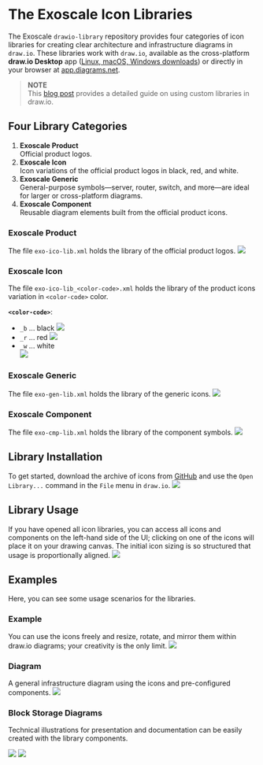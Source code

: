 # The Exoscale Icon Libraries

The Exoscale `drawio-library` repository provides four categories of icon libraries for creating clear architecture and infrastructure diagrams in `draw.io`. These libraries work with `draw.io`, available as the cross-platform __draw.io Desktop__ app ([Linux, macOS, Windows downloads](https://github.com/jgraph/drawio-desktop/releases)) or directly in your browser at [app.diagrams.net](https://app.diagrams.net).


> __NOTE__  
  This [blog post](https://www.drawio.com/blog/custom-libraries) provides a detailed guide on using custom libraries in draw.io.


## Four Library Categories
1. __Exoscale Product__  
   Official product logos.
2. __Exoscale Icon__  
   Icon variations of the official product logos in black, red, and white.
3. __Exoscale Generic__  
   General-purpose symbols—server, router, switch, and more—are ideal for larger or cross-platform diagrams.
4. __Exoscale Component__  
   Reusable diagram elements built from the official product icons.
   
### Exoscale Product
The file `exo-ico-lib.xml` holds the library of the official product logos.
![](./images/exo-ico-lib.png)

### Exoscale Icon
The file `exo-ico-lib_<color-code>.xml` holds the library of the product icons variation in `<color-code>` color.

__`<color-code>`__:   
 - `_b` ... black 
 ![](./images/exo-ico-lib_b.png)
 - `_r` ... red
 ![](./images/exo-ico-lib_r.png)
 - `_w` ... white   
 ![](./images/exo-ico-lib_w.png)
 
### Exoscale Generic
The file `exo-gen-lib.xml` holds the library of the generic icons.
![](./images/exo-gen-lib.png)

### Exoscale Component
The file `exo-cmp-lib.xml` holds the library of the component symbols.
![](./images/exo-cmp-lib.png)


## Library Installation
To get started, download the archive of icons from [GitHub](https://github.com/exoscale/drawio-library/releases) and use the `Open Library...` command in the `File` menu in `draw.io`.
![](./images/open-library.png)


## Library Usage
If you have opened all icon libraries, you can access all icons and components on the left-hand side of the UI; clicking on one of the icons will place it on your drawing canvas. The initial icon sizing is so structured that usage is proportionally aligned.
![](./images/new-diagram.png)


## Examples
Here, you can see some usage scenarios for the libraries. 

### Example
You can use the icons freely and resize, rotate, and mirror them within draw.io diagrams; your creativity is the only limit.
![](./images/example.png)

### Diagram
A general infrastructure diagram using the icons and pre-configured components.
![](./images/diagram.png)

### Block Storage Diagrams
Technical illustrations for presentation and documentation can be easily created with the library components. 

![](./images/block-storage_1.png)
![](./images/block-storage_2.png)
